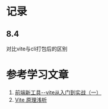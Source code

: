 # 记录

## 8.4
对比vite与cli打包后的区别


# 参考学习文章
1. [前端新工具--vite从入门到实战（一）](https://zhuanlan.zhihu.com/p/149033579)
2. [Vite 原理浅析](https://molunerfinn.com/learn-vite/)
